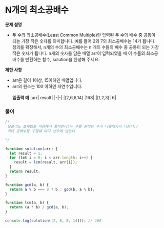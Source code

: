 # N개의 최소공배수

<b>문제 설명</b>

- 두 수의 최소공배수(Least Common Multiple)란 입력된 두 수의 배수 중 공통이 되는 가장 작은 숫자를 의미합니다. 예를 들어 2와 7의 최소공배수는 14가 됩니다. 정의를 확장해서, n개의 수의 최소공배수는 n 개의 수들의 배수 중 공통이 되는 가장 작은 숫자가 됩니다. n개의 숫자를 담은 배열 arr이 입력되었을 때 이 수들의 최소공배수를 반환하는 함수, solution을 완성해 주세요. <br/>

<b>제한 사항</b>

- arr은 길이 1이상, 15이하인 배열입니다.
- arr의 원소는 100 이하인 자연수입니다. <br/><br/>
  <b>입출력 예</b>
  |arr| result|
  |-|-|
  |[2,6,8,14] |168|
  |[1,2,3]| 6|

### 풀이

```js
/*
 유클리드 호제법을 이용해서 풀이한다(두 수를 원하는 수가 나올때가지 나눈다.)
 최대 공배수를 구할때 마다 변수에 담는다.

*/

function solution(arr) {
  let result = 1;
  for (let i = 0; i < arr.length; i++) {
    result = lcm(result, arr[i]);
  }
  return result;
}

function gcd(a, b) {
  return a % b === 0 ? b : gcd(b, a % b);
}

function lcm(a, b) {
  return (a * b) / gcd(a, b);
}

console.log(solution([2, 6, 8, 14])); // 168
```
